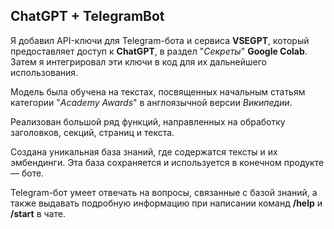 ## ChatGPT + TelegramBot

Я добавил API-ключи для Telegram-бота и сервиса **VSEGPT**, который предоставляет доступ к **ChatGPT**, в раздел "*Секреты*" **Google Colab**. Затем я интегрировал эти ключи в код для их дальнейшего использования.

Модель была обучена на текстах, посвященных начальным статьям категории "*Academy Awards*" в англоязычной версии *Википедии*. 

Реализован большой ряд функций, направленных на обработку заголовков, секций, страниц и текста.

Создана уникальная база знаний, где содержатся тексты и их эмбендинги. Эта база сохраняется и используется в конечном продукте — боте. 

Telegram-бот умеет отвечать на вопросы, связанные с базой знаний, а также выдавать подробную информацию при написании команд **/help** и **/start** в чате. 
